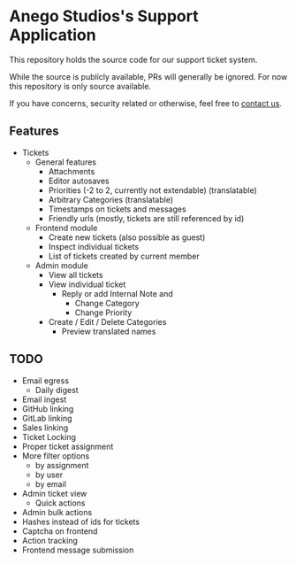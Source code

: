 # Anego Studios's Support Application

This repository holds the source code for our support ticket system. 

While the source is publicly available, PRs will generally be ignored. For now this repository is only source available.

If you have concerns, security related or otherwise, feel free to [contact us](https://www.vintagestory.at/support/).


## Features

- Tickets
	- General features
		- Attachments
		- Editor autosaves
		- Priorities (-2 to 2, currently not extendable) (translatable)
		- Arbitrary Categories (translatable)
		- Timestamps on tickets and messages
		- Friendly urls (mostly, tickets are still referenced by id)
	- Frontend module
		- Create new tickets (also possible as guest)
		- Inspect individual tickets
		- List of tickets created by current member
	- Admin module
		- View all tickets
		- View individual ticket
			- Reply or add Internal Note and
				- Change Category
				- Change Priority
		- Create / Edit / Delete Categories 
			- Preview translated names

## TODO

- Email egress
	- Daily digest
- Email ingest
- GitHub linking
- GitLab linking
- Sales linking
- Ticket Locking
- Proper ticket assignment
- More filter options
	-	by assignment
	- by user
	- by email
- Admin ticket view
	- Quick actions
- Admin bulk actions
- Hashes instead of ids for tickets
- Captcha on frontend
- Action tracking
- Frontend message submission
